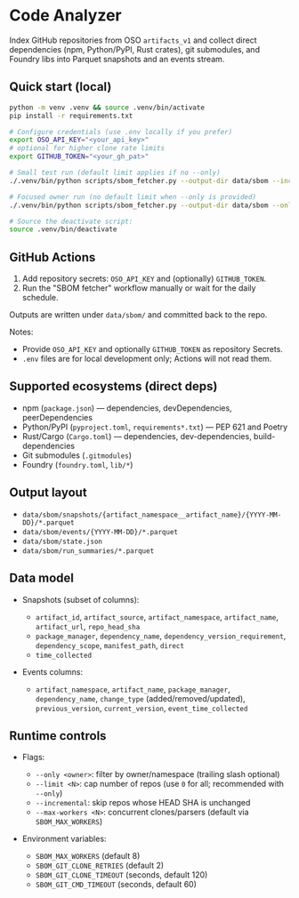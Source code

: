 # Code Analyzer

Index GitHub repositories from OSO `artifacts_v1` and collect direct dependencies (npm, Python/PyPI, Rust crates), git submodules, and Foundry libs into Parquet snapshots and an events stream.

## Quick start (local)

```bash
python -m venv .venv && source .venv/bin/activate
pip install -r requirements.txt

# Configure credentials (use .env locally if you prefer)
export OSO_API_KEY="<your_api_key>"
# optional for higher clone rate limits
export GITHUB_TOKEN="<your_gh_pat>"

# Small test run (default limit applies if no --only)
./.venv/bin/python scripts/sbom_fetcher.py --output-dir data/sbom --incremental

# Focused owner run (no default limit when --only is provided)
./.venv/bin/python scripts/sbom_fetcher.py --output-dir data/sbom --only opensource-observer/ --limit 0 --incremental

# Source the deactivate script:
source .venv/bin/deactivate
```

## GitHub Actions

1. Add repository secrets: `OSO_API_KEY` and (optionally) `GITHUB_TOKEN`.
2. Run the "SBOM fetcher" workflow manually or wait for the daily schedule.

Outputs are written under `data/sbom/` and committed back to the repo.

Notes:
- Provide `OSO_API_KEY` and optionally `GITHUB_TOKEN` as repository Secrets.
- `.env` files are for local development only; Actions will not read them.

## Supported ecosystems (direct deps)

- npm (`package.json`) — dependencies, devDependencies, peerDependencies
- Python/PyPI (`pyproject.toml`, `requirements*.txt`) — PEP 621 and Poetry
- Rust/Cargo (`Cargo.toml`) — dependencies, dev-dependencies, build-dependencies
- Git submodules (`.gitmodules`)
- Foundry (`foundry.toml`, `lib/*`)

## Output layout

- `data/sbom/snapshots/{artifact_namespace__artifact_name}/{YYYY-MM-DD}/*.parquet`
- `data/sbom/events/{YYYY-MM-DD}/*.parquet`
- `data/sbom/state.json`
- `data/sbom/run_summaries/*.parquet`

## Data model

- Snapshots (subset of columns):
  - `artifact_id`, `artifact_source`, `artifact_namespace`, `artifact_name`, `artifact_url`, `repo_head_sha`
  - `package_manager`, `dependency_name`, `dependency_version_requirement`, `dependency_scope`, `manifest_path`, `direct`
  - `time_collected`

- Events columns:
  - `artifact_namespace`, `artifact_name`, `package_manager`, `dependency_name`, `change_type` (added/removed/updated), `previous_version`, `current_version`, `event_time_collected`

## Runtime controls

- Flags:
  - `--only <owner>`: filter by owner/namespace (trailing slash optional)
  - `--limit <N>`: cap number of repos (use `0` for all; recommended with `--only`)
  - `--incremental`: skip repos whose HEAD SHA is unchanged
  - `--max-workers <N>`: concurrent clones/parsers (default via `SBOM_MAX_WORKERS`)

- Environment variables:
  - `SBOM_MAX_WORKERS` (default 8)
  - `SBOM_GIT_CLONE_RETRIES` (default 2)
  - `SBOM_GIT_CLONE_TIMEOUT` (seconds, default 120)
  - `SBOM_GIT_CMD_TIMEOUT` (seconds, default 60)